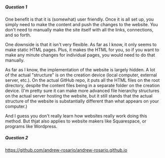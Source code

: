 ##### Question 1
One benefit is that it is (somewhat) user friendly. Once it is all set up, you simply need to make the content and push the changes to the website. You don't need to manually make the site itself with all the links, connections, and so forth. 

One downside is that it isn't very flexible. As far as I know, it only seems to make static HTML pages. Plus, it makes the HTML for you, so if you want to make any minute changes for individual pages, you would need to do that manually. 

As far as I know, the implementation of the website is largely hidden. A lot of the actual "structure" is on the creation device (local computer, external server, etc.). On the actual GitHub repo, it puts all the HTML files on the root directory, despite the content files being in a separate folder on the creation device. (I'm pretty sure it can make more advanced file hierarchy structures on the actual server hosting the website, but it still stands that the actual structure of the website is substantially different than what appears on your computer.)

And I guess you don't really learn how websites really work doing this method. But thjat also applies to website makers like Squarespace, or programs like Wordpress.

##### Question 2
https://github.com/andrew-rosario/andrew-rosario.github.io
